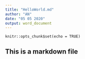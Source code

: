```yaml
---
title: "HelloWorld.md"
author: "AN"
date: "05 05 2020"
output: word_document
---
```


```{r setup, include=FALSE}
knitr::opts_chunk$set(echo = TRUE)
```

## This is a markdown file
